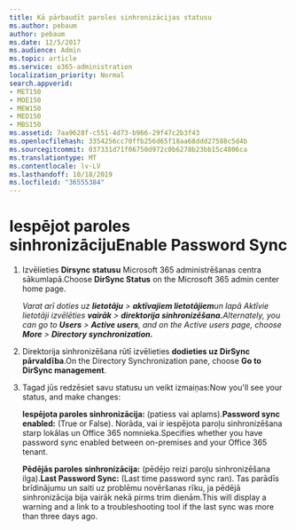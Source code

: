 ```yaml
---
title: Kā pārbaudīt paroles sinhronizācijas statusu
ms.author: pebaum
author: pebaum
ms.date: 12/5/2017
ms.audience: Admin
ms.topic: article
ms.service: o365-administration
localization_priority: Normal
search.appverid:
- MET150
- MOE150
- MEW150
- MED150
- MBS150
ms.assetid: 7aa9628f-c551-4d73-b966-29f47c2b3f43
ms.openlocfilehash: 3354256cc70ffb256d65f18aa68ddd27588c5d4b
ms.sourcegitcommit: 037331d71f06750d972c0b6278b23bb15c4806ca
ms.translationtype: MT
ms.contentlocale: lv-LV
ms.lasthandoff: 10/18/2019
ms.locfileid: "36555384"
---
```

# <a name="enable-password-sync"></a><span data-ttu-id="eb0f6-102">Iespējot paroles sinhronizāciju</span><span class="sxs-lookup"><span data-stu-id="eb0f6-102">Enable Password Sync</span></span>

1.  <span data-ttu-id="eb0f6-103">Izvēlieties **Dirsync statusu** Microsoft 365 administrēšanas centra sākumlapā.</span><span class="sxs-lookup"><span data-stu-id="eb0f6-103">Choose **DirSync Status** on the Microsoft 365 admin center home page.</span></span> 
    
     <span data-ttu-id="eb0f6-104">*Varat arī doties uz **lietotāju** \> **aktīvajiem lietotājiem**un lapā Aktīvie lietotāji izvēlēties **vairāk** \> **direktorija sinhronizēšana.***</span><span class="sxs-lookup"><span data-stu-id="eb0f6-104">*Alternately, you can go to **Users** \> **Active users**, and on the Active users page, choose **More** \> **Directory synchronization.***</span></span> 
    
2. <span data-ttu-id="eb0f6-105">Direktorija sinhronizēšana rūtī izvēlieties **dodieties uz DirSync pārvaldība**.</span><span class="sxs-lookup"><span data-stu-id="eb0f6-105">On the Directory Synchronization pane, choose **Go to DirSync management**.</span></span> 
    
3. <span data-ttu-id="eb0f6-106">Tagad jūs redzēsiet savu statusu un veikt izmaiņas:</span><span class="sxs-lookup"><span data-stu-id="eb0f6-106">Now you'll see your status, and make changes:</span></span>
    
    <span data-ttu-id="eb0f6-107">**Iespējota paroles sinhronizācija:** (patiess vai aplams).</span><span class="sxs-lookup"><span data-stu-id="eb0f6-107">**Password sync enabled:** (True or False).</span></span> <span data-ttu-id="eb0f6-108">Norāda, vai ir iespējota paroļu sinhronizēšana starp lokālas un Office 365 nomnieka.</span><span class="sxs-lookup"><span data-stu-id="eb0f6-108">Specifies whether you have password sync enabled between on-premises and your Office 365 tenant.</span></span> 
    
    <span data-ttu-id="eb0f6-109">**Pēdējās paroles sinhronizācija:** (pēdējo reizi paroļu sinhronizēšana ilga).</span><span class="sxs-lookup"><span data-stu-id="eb0f6-109">**Last Password Sync:** (Last time password sync ran).</span></span> <span data-ttu-id="eb0f6-110">Tas parādīs brīdinājumu un saiti uz problēmu novēršanas rīku, ja pēdējā sinhronizācija bija vairāk nekā pirms trim dienām.</span><span class="sxs-lookup"><span data-stu-id="eb0f6-110">This will display a warning and a link to a troubleshooting tool if the last sync was more than three days ago.</span></span> 
    

